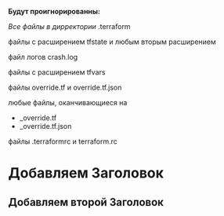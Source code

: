 **Будут проигнорированны:**

*Все файлы в дирректории* .terraform

файлы с расширением tfstate и любым вторым расширением 

файл логов
crash.log

файлы с расширением tfvars

файлы
override.tf
и
override.tf.json

любые файлы, оканчивающиеся на
* _override.tf
* _override.tf.json

файлы
.terraformrc
и
terraform.rc

# Добавляем Заголовок
## Добавляем второй Заголовок